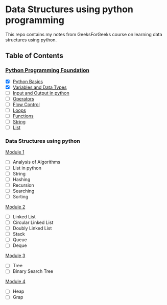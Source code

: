 # Data Structures using python programming

This repo contains my notes from GeeksForGeeks course on learning data structures using python. 



## Table of Contents

### [Python Programming Foundation](./python-programming-foundation.md)

- [x] [Python Basics](./python-programming-foundation.md/#python-basics)
- [x] [Variables and Data Types](./python-programming-foundation.md/#variable-and-data-types)
- [ ] [Input and Output in python](./python-programming-foundation.md/#input-and-output-in-python)
- [ ] [Operators](./python-programming-foundation.md/#operators)
- [ ] [Flow Control](./python-programming-foundation.md/#flow-control)
- [ ] [Loops](./python-programming-foundation.md/#loops)
- [ ] [Functions](./python-programming-foundation.md/#functions)
- [ ] [String](./python-programming-foundation.md/#string)
- [ ] [List](./python-programming-foundation.md/#list)

### Data Structures using python

[Module 1](./module-1.md)

- [ ] Analysis of Algorithms
- [ ] List in python
- [ ] String
- [ ] Hashing
- [ ] Recursion
- [ ] Searching
- [ ] Sorting	

[Module 2](./module-2.md)

- [ ] Linked List
- [ ] Circular Linked List
- [ ] Doubly Linked List
- [ ] Stack
- [ ] Queue
- [ ] Deque

[Module 3](./module-3.md)

- [ ] Tree
- [ ] Binary Search Tree

[Module 4](./module-4.md)

- [ ] Heap
- [ ] Grap